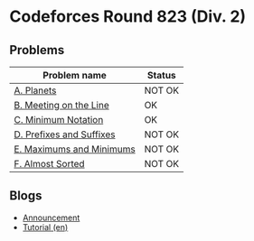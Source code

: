 # Codeforces Round 823 (Div. 2)

## Problems

|Problem name|Status|
|------------|---------|
| [A. Planets](problems/A._Planets.md)|NOT OK|
| [B. Meeting on the Line](problems/B._Meeting_on_the_Line.md)|OK|
| [C. Minimum Notation](problems/C._Minimum_Notation.md)|OK|
| [D. Prefixes and Suffixes](problems/D._Prefixes_and_Suffixes.md)|NOT OK|
| [E. Maximums and Minimums](problems/E._Maximums_and_Minimums.md)|NOT OK|
| [F. Almost Sorted](problems/F._Almost_Sorted.md)|NOT OK|
## Blogs

- [Announcement](blogs/Announcement.md)
- [Tutorial (en)](blogs/Tutorial_(en).md)

